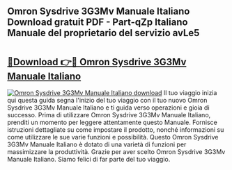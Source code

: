 ## Omron Sysdrive 3G3Mv Manuale Italiano Download gratuit PDF - Part-qZp Italiano Manuale del proprietario del servizio avLe5

# <h2><a href="http://dfbod2.blite.top/?on=Omron+Sysdrive+3G3Mv+Manuale+Italiano">🔗Download 👉🔴 Omron Sysdrive 3G3Mv Manuale Italiano</a></h2>

[![Omron Sysdrive 3G3Mv Manuale Italiano download](https://i.imgur.com/lujVjoI.png)](http://dfbod2.blite.top/?on=Omron+Sysdrive+3G3Mv+Manuale+Italiano)
Il tuo viaggio inizia qui questa guida segna l'inizio del tuo viaggio con il tuo nuovo Omron Sysdrive 3G3Mv Manuale Italiano e ti guida verso operazioni e gioia di successo. Prima di utilizzare Omron Sysdrive 3G3Mv Manuale Italiano, prenditi un momento per leggere attentamente questo Manuale. Fornisce istruzioni dettagliate su come impostare il prodotto, nonché informazioni su come utilizzare le sue varie funzioni e possibilità. Questo Omron Sysdrive 3G3Mv Manuale Italiano è dotato di una varietà di funzioni per massimizzare la produttività. Grazie per aver scelto Omron Sysdrive 3G3Mv Manuale Italiano. Siamo felici di far parte del tuo viaggio.
